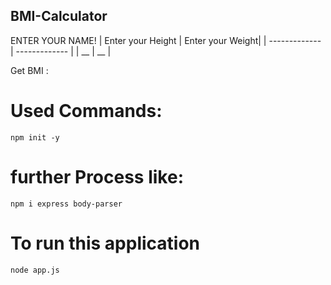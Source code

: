 ## BMI-Calculator
 ENTER YOUR NAME!
| Enter your Height | Enter your Weight|
| ------------- | ------------- |
| __  | __ |


Get BMI :

# Used Commands:
`npm init -y`

# further Process like:
`npm i express body-parser`

# To run this application 
`node app.js`

